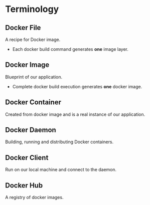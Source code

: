 # Terminology

## Docker File

A recipe for Docker image.

- Each docker build command generates **one** image layer.

## Docker Image

Blueprint of our application.

- Complete docker build execution generates **one** docker image.

## Docker Container

Created from docker image and is a real instance of our application.

## Docker Daemon

Building, running and distributing Docker containers.

## Docker Client

Run on our local machine and connect to the daemon.

## Docker Hub

A registry of docker images.